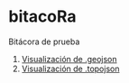 # bitacoRa
Bitácora de prueba

1. [Visualización  de .geojson](./carto/mup60.geojson)
2. [Visualización  de .topojson](/carto/mup60.topojson)
